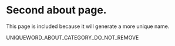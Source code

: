 # Second about page.

This page is included because it will generate a more unique name.

UNIQUEWORD_ABOUT_CATEGORY_DO_NOT_REMOVE

